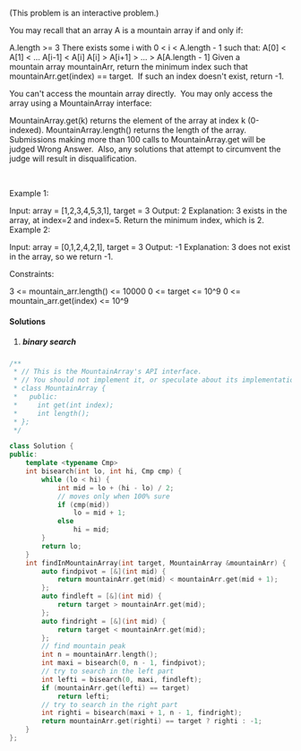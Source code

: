 (This problem is an interactive problem.)

You may recall that an array A is a mountain array if and only if:

A.length >= 3
There exists some i with 0 < i < A.length - 1 such that:
A[0] < A[1] < ... A[i-1] < A[i]
A[i] > A[i+1] > ... > A[A.length - 1]
Given a mountain array mountainArr, return the minimum index such that mountainArr.get(index) == target.  If such an index doesn't exist, return -1.

You can't access the mountain array directly.  You may only access the array using a MountainArray interface:

MountainArray.get(k) returns the element of the array at index k (0-indexed).
MountainArray.length() returns the length of the array.
Submissions making more than 100 calls to MountainArray.get will be judged Wrong Answer.  Also, any solutions that attempt to circumvent the judge will result in disqualification.

 

Example 1:

Input: array = [1,2,3,4,5,3,1], target = 3
Output: 2
Explanation: 3 exists in the array, at index=2 and index=5. Return the minimum index, which is 2.
Example 2:

Input: array = [0,1,2,4,2,1], target = 3
Output: -1
Explanation: 3 does not exist in the array, so we return -1.
 

Constraints:

3 <= mountain_arr.length() <= 10000
0 <= target <= 10^9
0 <= mountain_arr.get(index) <= 10^9

#### Solutions

1. ##### binary search

```c++
/**
 * // This is the MountainArray's API interface.
 * // You should not implement it, or speculate about its implementation
 * class MountainArray {
 *   public:
 *     int get(int index);
 *     int length();
 * };
 */

class Solution {
public:
    template <typename Cmp>
    int bisearch(int lo, int hi, Cmp cmp) {
        while (lo < hi) {
            int mid = lo + (hi - lo) / 2;
            // moves only when 100% sure
            if (cmp(mid))
                lo = mid + 1;
            else
                hi = mid;
        }
        return lo;
    }
    int findInMountainArray(int target, MountainArray &mountainArr) {
        auto findpivot = [&](int mid) {
            return mountainArr.get(mid) < mountainArr.get(mid + 1);
        };
        auto findleft = [&](int mid) {
            return target > mountainArr.get(mid);
        };
        auto findright = [&](int mid) {
            return target < mountainArr.get(mid);
        };
        // find mountain peak
        int n = mountainArr.length();
        int maxi = bisearch(0, n - 1, findpivot);
        // try to search in the left part
        int lefti = bisearch(0, maxi, findleft);
        if (mountainArr.get(lefti) == target)
            return lefti;
        // try to search in the right part
        int righti = bisearch(maxi + 1, n - 1, findright);
        return mountainArr.get(righti) == target ? righti : -1;
    }
};
````